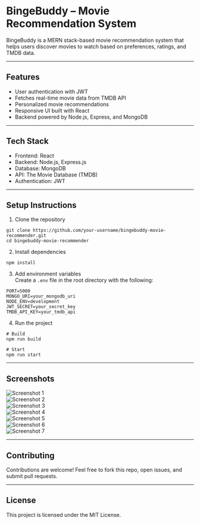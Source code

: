 # BingeBuddy – Movie Recommendation System

BingeBuddy is a MERN stack-based movie recommendation system that helps users discover movies to watch based on preferences, ratings, and TMDB data.

---

## Features
- User authentication with JWT  
- Fetches real-time movie data from TMDB API  
- Personalized movie recommendations  
- Responsive UI built with React  
- Backend powered by Node.js, Express, and MongoDB  

---

## Tech Stack
- Frontend: React  
- Backend: Node.js, Express.js  
- Database: MongoDB  
- API: The Movie Database (TMDB)  
- Authentication: JWT  

---

## Setup Instructions

1. Clone the repository  
```
git clone https://github.com/your-username/bingebuddy-movie-recommender.git
cd bingebuddy-movie-recommender
```

2. Install dependencies  
```
npm install
```

3. Add environment variables  
Create a `.env` file in the root directory with the following:  
```
PORT=5000
MONGO_URI=your_mongodb_uri
NODE_ENV=development
JWT_SECRET=your_secret_key
TMDB_API_KEY=your_tmdb_api
```

4. Run the project  
```
# Build
npm run build

# Start
npm run start
```

---

## Screenshots
![Screenshot 1](https://github.com/user-attachments/assets/fc773a2b-3886-46db-b4fe-9c05231b88b9)  
![Screenshot 2](https://github.com/user-attachments/assets/5aff1edb-df93-42d9-8a79-d83dcfc02d21)  
![Screenshot 3](https://github.com/user-attachments/assets/36a40866-dd2e-47d8-8441-bbe20686e9c3)  
![Screenshot 4](https://github.com/user-attachments/assets/89ffe50a-147d-46ee-99dc-7e945e6bcb56)  
![Screenshot 5](https://github.com/user-attachments/assets/e81fc65d-1f32-41cd-9e19-2fdb0e13971d)  
![Screenshot 6](https://github.com/user-attachments/assets/95798a56-1647-4483-a4fd-2f2d705b2a37)  
![Screenshot 7](https://github.com/user-attachments/assets/f876ca73-89f9-41af-8c97-ae6b520ad826)  

---

## Contributing
Contributions are welcome! Feel free to fork this repo, open issues, and submit pull requests.  

---

## License
This project is licensed under the MIT License.  
